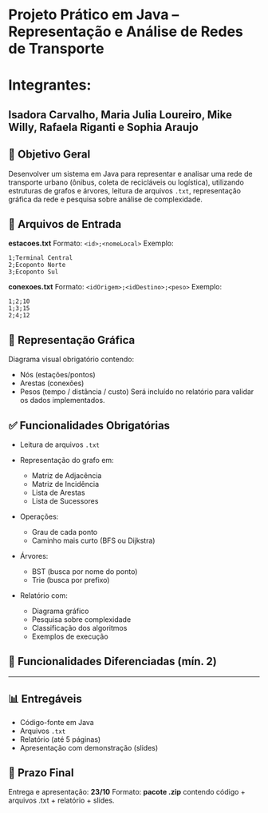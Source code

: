 # Projeto Prático em Java – Representação e Análise de Redes de Transporte

# Integrantes: 
## Isadora Carvalho, Maria Julia Loureiro, Mike Willy, Rafaela Riganti e Sophia Araujo
## 🎯 Objetivo Geral

Desenvolver um sistema em Java para representar e analisar uma rede de transporte urbano (ônibus, coleta de recicláveis ou logística), utilizando estruturas de grafos e árvores, leitura de arquivos `.txt`, representação gráfica da rede e pesquisa sobre análise de complexidade.

## 📂 Arquivos de Entrada

**estacoes.txt**
Formato: `<id>;<nomeLocal>`
Exemplo:

```
1;Terminal Central
2;Ecoponto Norte
3;Ecoponto Sul
```

**conexoes.txt**
Formato: `<idOrigem>;<idDestino>;<peso>`
Exemplo:

```
1;2;10
1;3;15
2;4;12
```

## 📌 Representação Gráfica

Diagrama visual obrigatório contendo:

* Nós (estações/pontos)
* Arestas (conexões)
* Pesos (tempo / distância / custo)
  Será incluído no relatório para validar os dados implementados.

## ✅ Funcionalidades Obrigatórias

* Leitura de arquivos `.txt`
* Representação do grafo em:

  * Matriz de Adjacência
  * Matriz de Incidência
  * Lista de Arestas
  * Lista de Sucessores
* Operações:

  * Grau de cada ponto
  * Caminho mais curto (BFS ou Dijkstra)
* Árvores:

  * BST (busca por nome do ponto)
  * Trie (busca por prefixo)
* Relatório com:

  * Diagrama gráfico
  * Pesquisa sobre complexidade
  * Classificação dos algoritmos
  * Exemplos de execução

## 🌟 Funcionalidades Diferenciadas (mín. 2)

***

## 📊 Entregáveis

* Código-fonte em Java
* Arquivos `.txt`
* Relatório (até 5 páginas)
* Apresentação com demonstração (slides)

## 📅 Prazo Final

Entrega e apresentação: **23/10**
Formato: **pacote .zip** contendo código + arquivos .txt + relatório + slides.


